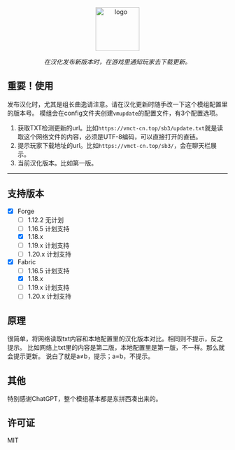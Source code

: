 <div align="center"> 
   <a href="https://vmct-cn.top/img/vmupdate.png"><img height="100px" alt="logo" src="https://vmct-cn.top/img/vmupdate.png"/></a> 
   <p><em>在汉化发布新版本时，在游戏里通知玩家去下载更新。</em></p>
</div> 

## 重要！使用

发布汉化时，尤其是组长曲逸请注意。请在汉化更新时随手改一下这个模组配置里的版本号。
模组会在config文件夹创建`vmupdate`的配置文件，有3个配置选项。
1. 获取TXT检测更新的url。比如`https://vmct-cn.top/sb3/update.txt`就是读取这个网络文件的内容，必须是UTF-8编码，可以直接打开的直链。
2. 提示玩家下载地址的url。比如`https://vmct-cn.top/sb3/`，会在聊天栏展示。
3. 当前汉化版本。比如第一版。
--- 
 ## 支持版本
 - [x] Forge
     - [ ] 1.12.2 无计划
     - [ ] 1.16.5 计划支持
     - [x] 1.18.x
     - [ ] 1.19.x 计划支持
     - [ ] 1.20.x 计划支持
 - [x] Fabric
   - [ ] 1.16.5 计划支持
   - [x] 1.18.x
   - [ ] 1.19.x 计划支持
   - [ ] 1.20.x 计划支持

## 原理
很简单，将网络读取txt内容和本地配置里的汉化版本对比。相同则不提示，反之提示。
比如网络上txt里的内容是第二版，本地配置里是第一版，不一样。那么就会提示更新。
说白了就是a≠b，提示；a=b，不提示。
## 其他

特别感谢ChatGPT，整个模组基本都是东拼西凑出来的。
## 许可证
MIT
